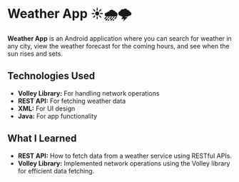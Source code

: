 #  Weather App ☀️🌧️🌩️
**Weather App** is an Android application where you can search for weather in any city, view the weather forecast for the coming hours, and see when the sun rises and sets. 

## Technologies Used
- **Volley Library:** For handling network operations
- **REST API:** For fetching weather data
- **XML:** For UI design
- **Java:** For app functionality 

## What I Learned 
- **REST API:** How to fetch data from a weather service using RESTful APIs.
- **Volley Library:** Implemented network operations using the Volley library for efficient data fetching.

